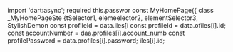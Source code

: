 import 'dart:async';
    required this.passwor
  const MyHomePage({
class _MyHomePageSte<MyHomePage> {tSelector1, elemeelector2, elementSelector3, 
StylishDemon        const profileId = data.iles[i        const profileId = data.ofiles[i].id;
        const accountNumber = daa.profiles[i].account_numb
        const profilePassword = data.profiles[i].password;
iles[i].id;
